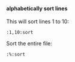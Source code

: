 #### alphabetically sort lines

This will sort lines 1 to 10:
```
:1,10:sort
```

Sort the entire file:
```
:%:sort
```
